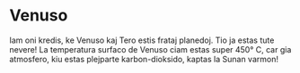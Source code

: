 # Venuso

Iam oni kredis, ke Venuso kaj Tero estis frataj planedoj. Tio ja estas tute
nevere! La temperatura surfaco de Venuso ciam estas super 450° C, car gia
atmosfero, kiu estas plejparte karbon-dioksido, kaptas la Sunan varmon!
